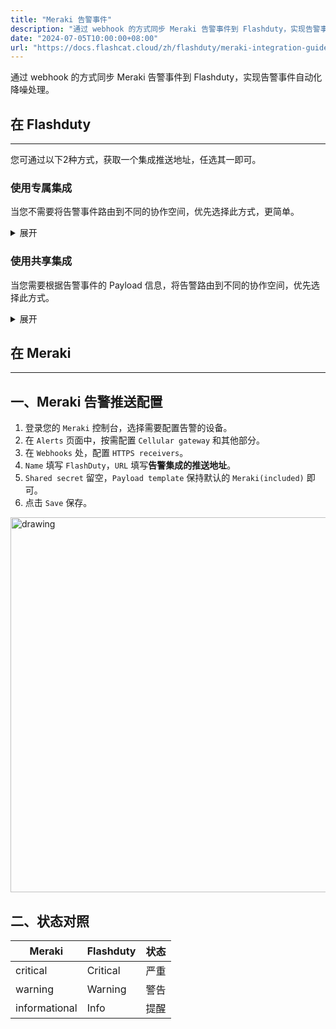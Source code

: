 ```yaml
---
title: "Meraki 告警事件"
description: "通过 webhook 的方式同步 Meraki 告警事件到 Flashduty，实现告警事件自动化降噪处理"
date: "2024-07-05T10:00:00+08:00"
url: "https://docs.flashcat.cloud/zh/flashduty/meraki-integration-guide"
---
```


通过 webhook 的方式同步 Meraki 告警事件到 Flashduty，实现告警事件自动化降噪处理。

<div class="hide">

## 在 Flashduty
---
您可通过以下2种方式，获取一个集成推送地址，任选其一即可。

### 使用专属集成

当您不需要将告警事件路由到不同的协作空间，优先选择此方式，更简单。

<details>
  <summary>展开</summary>
  
  1. 进入 Flashduty 控制台，选择 **协作空间**，进入某个空间的详情页面
  2. 选择 **集成数据** tab，点击 **添加一个集成**，进入添加集成页面
  3. 选择 **Meraki** 集成，点击 **保存**，生成卡片。
  4. 点击生成的卡片，可以查看到 **推送地址**，复制备用，完成。
  
    
</details>

### 使用共享集成

当您需要根据告警事件的 Payload 信息，将告警路由到不同的协作空间，优先选择此方式。

<details>
  <summary>展开</summary>
  
  1. 进入 Flashduty 控制台，选择 **集成中心=>告警事件**，进入集成选择页面。
  2. 选择 **Meraki** 集成：
        - **集成名称**：为当前集成定义一个名称。
  3. 点击 **保存** 后，复制当前页面的新生成的 **推送地址** 备用。
  4. 点击 **创建路由**，为集成配置路由规则。您可以按条件匹配不同的告警到不同的协作空间，也可以直接设置默认协作空间作为兜底，后续再按需调整。
  5. 完成。
    
</details>
</div>

## 在 Meraki
---

<div class="md-block">

## 一、Meraki 告警推送配置

1. 登录您的 `Meraki` 控制台，选择需要配置告警的设备。
2. 在 `Alerts` 页面中，按需配置 `Cellular gateway` 和其他部分。
3. 在 `Webhooks` 处，配置 `HTTPS receivers`。
4. `Name` 填写 `FlashDuty`，`URL` 填写**告警集成的推送地址**。
5. `Shared secret` 留空，`Payload template` 保持默认的 `Meraki(included)` 即可。
6. 点击 `Save` 保存。

<img alt="drawing" width="600" src="https://download.flashcat.cloud/flashduty/doc/meraki-5.png" />

</dev>

## 二、状态对照

<div class="md-block">

| Meraki |  Flashduty | 状态 |
| ---------- | -------- | ---- |
| critical   | Critical | 严重 |
| warning    | Warning  | 警告 |
| informational      | Info     | 提醒 |

</div>

